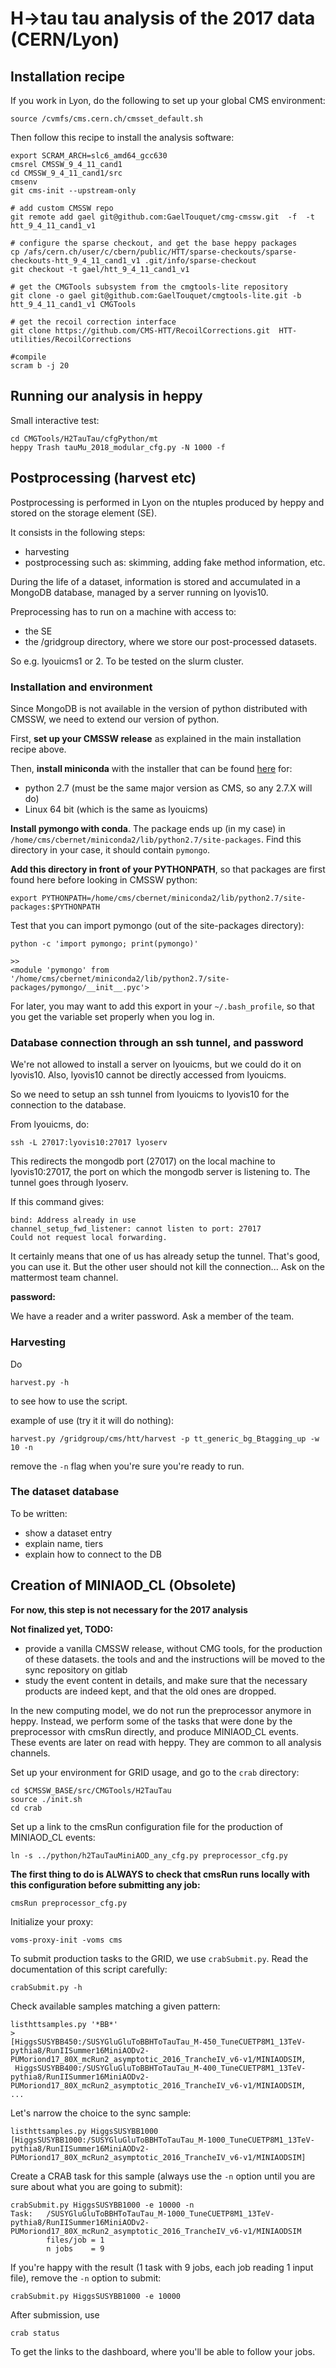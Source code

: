 # H->tau tau analysis of the 2017 data (CERN/Lyon)

## Installation recipe

If you work in Lyon, do the following to set up your global CMS environment:
```
source /cvmfs/cms.cern.ch/cmsset_default.sh
```

Then follow this recipe to install the analysis software: 

```
export SCRAM_ARCH=slc6_amd64_gcc630
cmsrel CMSSW_9_4_11_cand1
cd CMSSW_9_4_11_cand1/src
cmsenv
git cms-init --upstream-only

# add custom CMSSW repo
git remote add gael git@github.com:GaelTouquet/cmg-cmssw.git  -f  -t htt_9_4_11_cand1_v1

# configure the sparse checkout, and get the base heppy packages
cp /afs/cern.ch/user/c/cbern/public/HTT/sparse-checkouts/sparse-checkouts-htt_9_4_11_cand1_v1 .git/info/sparse-checkout
git checkout -t gael/htt_9_4_11_cand1_v1

# get the CMGTools subsystem from the cmgtools-lite repository
git clone -o gael git@github.com:GaelTouquet/cmgtools-lite.git -b htt_9_4_11_cand1_v1 CMGTools

# get the recoil correction interface
git clone https://github.com/CMS-HTT/RecoilCorrections.git  HTT-utilities/RecoilCorrections 

#compile
scram b -j 20
```

## Running our analysis in heppy

Small interactive test: 

```
cd CMGTools/H2TauTau/cfgPython/mt
heppy Trash tauMu_2018_modular_cfg.py -N 1000 -f 
```

## Postprocessing (harvest etc)

Postprocessing is performed in Lyon on the ntuples produced by heppy and stored on the storage element (SE). 

It consists in the following steps: 

* harvesting
* postprocessing such as: skimming, adding fake method information, etc. 

During the life of a dataset, information is stored and accumulated in a MongoDB database, managed by a server running on lyovis10. 

Preprocessing has to run on a machine with access to: 

* the SE
* the /gridgroup directory, where we store our post-processed datasets.

So e.g. lyouicms1 or 2. To be tested on the slurm cluster. 

### Installation and environment

Since MongoDB is not available in the version of python distributed with CMSSW, we need to extend our version of python. 

First, **set up your CMSSW release** as explained in the main installation recipe above. 

Then, **install miniconda** with the installer that can be found [here](https://docs.conda.io/en/latest/miniconda.html) for:

* python 2.7 (must be the same major version as CMS, so any 2.7.X will do)
* Linux 64 bit (which is the same as lyouicms)

**Install pymongo with conda**. The package ends up (in my case) in `/home/cms/cbernet/miniconda2/lib/python2.7/site-packages`. Find this directory in your case, it should contain `pymongo`.

**Add this directory in front of your PYTHONPATH**, so that packages are first found here before looking in CMSSW python:

```
export PYTHONPATH=/home/cms/cbernet/miniconda2/lib/python2.7/site-packages:$PYTHONPATH
```

Test that you can import pymongo (out of the site-packages directory): 

```
python -c 'import pymongo; print(pymongo)'

>>
<module 'pymongo' from '/home/cms/cbernet/miniconda2/lib/python2.7/site-packages/pymongo/__init__.pyc'>
```

For later, you may want to add this export in your `~/.bash_profile`, so that you get the variable set properly when you log in. 

### Database connection through an ssh tunnel, and password

We're not allowed to install a server on lyouicms, but we could do it on lyovis10. Also, lyovis10 cannot be directly accessed from lyouicms.

So we need to setup an ssh tunnel from lyouicms to lyovis10 for the connection to the database. 

From lyouicms, do: 

```
ssh -L 27017:lyovis10:27017 lyoserv
```

This redirects the mongodb port (27017) on the local machine to lyovis10:27017, the port on which the mongodb server is listening to. The tunnel goes through lyoserv. 

If this command gives: 

```
bind: Address already in use
channel_setup_fwd_listener: cannot listen to port: 27017
Could not request local forwarding.
```

It certainly means that one of us has already setup the tunnel. That's good, you can use it. But the other user should not kill the connection... Ask on the mattermost team channel. 

**password:**

We have a reader and a writer password. Ask a member of the team. 

### Harvesting

Do 

```
harvest.py -h 
```

to see how to use the script. 

example of use (try it it will do nothing): 

```
harvest.py /gridgroup/cms/htt/harvest -p tt_generic_bg_Btagging_up -w 10 -n
```

remove the `-n` flag when you're sure you're ready to run.


### The dataset database 

To be written: 

* show a dataset entry 
* explain name, tiers
* explain how to connect to the DB

###

## Creation of MINIAOD_CL (Obsolete)

**For now, this step is not necessary for the 2017 analysis**

**Not finalized yet, TODO:**

* provide a vanilla CMSSW release, without CMG tools, for the production of these datasets. the tools and and the instructions will be moved to the sync repository on gitlab
* study the event content in details, and make sure that the necessary products are indeed kept, and that the old ones are dropped.  

In the new computing model, we do not run the preprocessor anymore in heppy. 
Instead, we perform some of the tasks that were done by the preprocessor with cmsRun directly, and produce MINIAOD_CL events. These events are later on read with heppy. They are common to all analysis channels. 

Set up your environment for GRID usage, and go to the `crab` directory: 

```
cd $CMSSW_BASE/src/CMGTools/H2TauTau
source ./init.sh
cd crab 
```

Set up a link to the cmsRun configuration file for the production of MINIAOD_CL events: 

```
ln -s ../python/h2TauTauMiniAOD_any_cfg.py preprocessor_cfg.py
```

**The first thing to do is ALWAYS to check that cmsRun runs locally with this configuration before submitting any job:** 

```
cmsRun preprocessor_cfg.py
```

Initialize your proxy:

```
voms-proxy-init -voms cms
```

To submit production tasks to the GRID, we use `crabSubmit.py`. Read the documentation of this script carefully:

```
crabSubmit.py -h 
```

Check available samples matching a given pattern: 

```
listhttsamples.py '*BB*'
>
[HiggsSUSYBB450:/SUSYGluGluToBBHToTauTau_M-450_TuneCUETP8M1_13TeV-pythia8/RunIISummer16MiniAODv2-PUMoriond17_80X_mcRun2_asymptotic_2016_TrancheIV_v6-v1/MINIAODSIM,
 HiggsSUSYBB400:/SUSYGluGluToBBHToTauTau_M-400_TuneCUETP8M1_13TeV-pythia8/RunIISummer16MiniAODv2-PUMoriond17_80X_mcRun2_asymptotic_2016_TrancheIV_v6-v1/MINIAODSIM,
... 
```

Let's narrow the choice to the sync sample: 

```
listhttsamples.py HiggsSUSYBB1000
[HiggsSUSYBB1000:/SUSYGluGluToBBHToTauTau_M-1000_TuneCUETP8M1_13TeV-pythia8/RunIISummer16MiniAODv2-PUMoriond17_80X_mcRun2_asymptotic_2016_TrancheIV_v6-v1/MINIAODSIM]
```

Create a CRAB task for this sample (always use the `-n` option until you are sure about what you are going to submit):

```
crabSubmit.py HiggsSUSYBB1000 -e 10000 -n 
Task:   /SUSYGluGluToBBHToTauTau_M-1000_TuneCUETP8M1_13TeV-pythia8/RunIISummer16MiniAODv2-PUMoriond17_80X_mcRun2_asymptotic_2016_TrancheIV_v6-v1/MINIAODSIM
        files/job = 1
        n jobs    = 9
```

If you're happy with the result (1 task with 9 jobs, each job reading 1 input file), remove the `-n` option to submit: 

```
crabSubmit.py HiggsSUSYBB1000 -e 10000  
```

After submission, use 

```
crab status 
```

To get the links to the dashboard, where you'll be able to follow your jobs.

